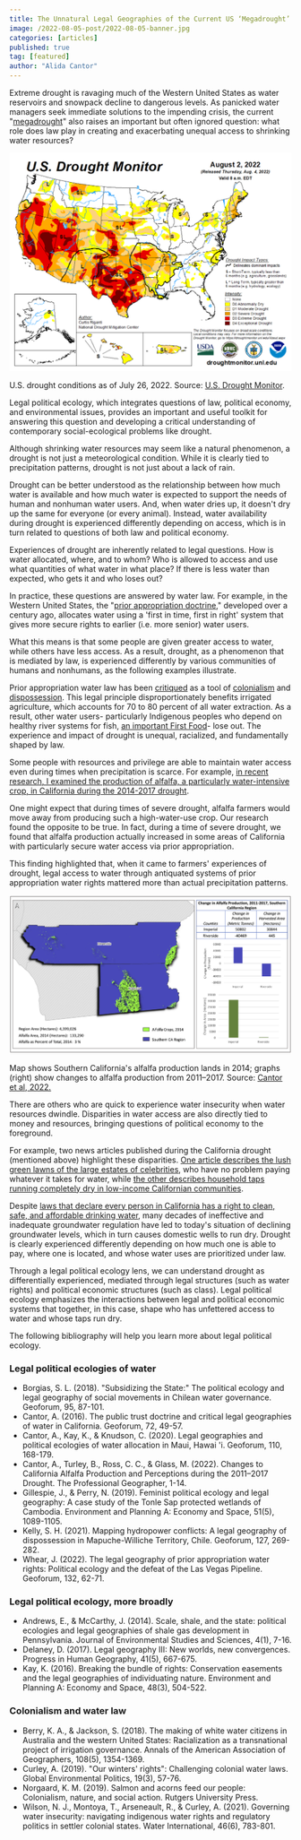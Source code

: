 ```yaml
---
title: The Unnatural Legal Geographies of the Current US ‘Megadrought’
image: /2022-08-05-post/2022-08-05-banner.jpg
categories: [articles]
published: true
tag: [featured]
author: "Alida Cantor"
---
```


Extreme drought is ravaging much of the Western United States as water reservoirs and snowpack decline to dangerous levels. As panicked water managers seek immediate solutions to the impending crisis, the current &quot;[megadrought](https://www.scientificamerican.com/article/ongoing-megadrought-puts-the-west-in-uncharted-waters/)&quot; also raises an important but often ignored question: what role does law play in creating and exacerbating unequal access to shrinking water resources?

<p align="center">
  <img src="/uploads/2022-08-05-post/2022-08-05-figure1.png">
</p>

U.S. drought conditions as of July 26, 2022. Source: [U.S. Drought Monitor](https://droughtmonitor.unl.edu/CurrentMap.aspx).

Legal political ecology, which integrates questions of law, political economy, and environmental issues, provides an important and useful toolkit for answering this question and developing a critical understanding of contemporary social-ecological problems like drought.

Although shrinking water resources may seem like a natural phenomenon, a drought is not just a meteorological condition. While it is clearly tied to precipitation patterns, drought is not just about a lack of rain.

Drought can be better understood as the relationship between how much water is available and how much water is expected to support the needs of human and nonhuman water users. And, when water dries up, it doesn&#39;t dry up the same for everyone (or every animal). Instead, water availability during drought is experienced differently depending on access, which is in turn related to questions of both law and political economy.

Experiences of drought are inherently related to legal questions. How is water allocated, where, and to whom? Who is allowed to access and use what quantities of what water in what place? If there is less water than expected, who gets it and who loses out?

In practice, these questions are answered by water law. For example, in the Western United States, the &quot;[prior appropriation doctrine](https://extension.unr.edu/publication.aspx?PubID=3750),&quot; developed over a century ago, allocates water using a &#39;first in time, first in right&#39; system that gives more secure rights to earlier (i.e. more senior) water users.

What this means is that some people are given greater access to water, while others have less access. As a result, drought, as a phenomenon that is mediated by law, is experienced differently by various communities of humans and nonhumans, as the following examples illustrate.

Prior appropriation water law has been [critiqued](https://direct.mit.edu/glep/article/19/3/57/14963/Our-Winters-Rights-Challenging-Colonial-Water-Laws) as a tool of [colonialism](https://www.tandfonline.com/doi/full/10.1080/02508060.2021.1928972) and [dispossession](https://www.tandfonline.com/doi/abs/10.1080/24694452.2017.1420463). This legal principle disproportionately benefits irrigated agriculture, which accounts for 70 to 80 percent of all water extraction. As a result, other water users- particularly Indigenous peoples who depend on healthy river systems for fish, [an important First Food](https://www.rutgersuniversitypress.org/salmon-and-acorns-feed-our-people/9780813584195)- lose out. The experience and impact of drought is unequal, racialized, and fundamentally shaped by law.

Some people with resources and privilege are able to maintain water access even during times when precipitation is scarce. For example, [in recent research, I examined the production of alfalfa, a particularly water-intensive crop, in California during the 2014-2017 drought](https://www.tandfonline.com/doi/full/10.1080/00330124.2022.2075409).

One might expect that during times of severe drought, alfalfa farmers would move away from producing such a high-water-use crop. Our research found the opposite to be true. In fact, during a time of severe drought, we found that alfalfa production actually increased in some areas of California with particularly secure water access via prior appropriation.

This finding highlighted that, when it came to farmers&#39; experiences of drought, legal access to water through antiquated systems of prior appropriation water rights mattered more than actual precipitation patterns.

<p align="center">
  <img src="/uploads/2022-08-05-post/2022-08-05-figure2.png">
</p>

Map shows Southern California&#39;s alfalfa production lands in 2014; graphs (right) show changes to alfalfa production from 2011–2017. Source: [Cantor et al, 2022.](https://www.tandfonline.com/doi/full/10.1080/00330124.2022.2075409)

There are others who are quick to experience water insecurity when water resources dwindle. Disparities in water access are also directly tied to money and resources, bringing questions of political economy to the foreground.

For example, two news articles published during the California drought (mentioned above) highlight these disparities. [One article describes the lush green lawns of the large estates of celebrities](https://www.politico.com/magazine/story/2014/08/california-drought-lifestyles-of-the-rich-and-parched-110305/), who have no problem paying whatever it takes for water, while [the other describes household taps running completely dry in low-income Californian communities](https://www.motherjones.com/environment/2015/09/drought-no-running-water-east-porterville/).

Despite [laws that declare every person in California has a right to clean, safe, and affordable drinking water](https://oehha.ca.gov/water/report/human-right-water-california), many decades of ineffective and inadequate groundwater regulation have led to today&#39;s situation of declining groundwater levels, which in turn causes domestic wells to run dry. Drought is clearly experienced differently depending on how much one is able to pay, where one is located, and whose water uses are prioritized under law.

Through a legal political ecology lens, we can understand drought as differentially experienced, mediated through legal structures (such as water rights) and political economic structures (such as class). Legal political ecology emphasizes the interactions between legal and political economic systems that together, in this case, shape who has unfettered access to water and whose taps run dry.

The following bibliography will help you learn more about legal political ecology.

### Legal political ecologies of water

- Borgias, S. L. (2018). &quot;Subsidizing the State:&quot; The political ecology and legal geography of social movements in Chilean water governance. Geoforum, 95, 87-101.
- Cantor, A. (2016). The public trust doctrine and critical legal geographies of water in California. Geoforum, 72, 49-57.
- Cantor, A., Kay, K., &amp; Knudson, C. (2020). Legal geographies and political ecologies of water allocation in Maui, Hawai &#39;i. Geoforum, 110, 168-179.
- Cantor, A., Turley, B., Ross, C. C., &amp; Glass, M. (2022). Changes to California Alfalfa Production and Perceptions during the 2011–2017 Drought. The Professional Geographer, 1-14.
- Gillespie, J., &amp; Perry, N. (2019). Feminist political ecology and legal geography: A case study of the Tonle Sap protected wetlands of Cambodia. Environment and Planning A: Economy and Space, 51(5), 1089-1105.
- Kelly, S. H. (2021). Mapping hydropower conflicts: A legal geography of dispossession in Mapuche-Williche Territory, Chile. Geoforum, 127, 269-282.
- Whear, J. (2022). The legal geography of prior appropriation water rights: Political ecology and the defeat of the Las Vegas Pipeline. Geoforum, 132, 62-71.

### Legal political ecology, more broadly

- Andrews, E., &amp; McCarthy, J. (2014). Scale, shale, and the state: political ecologies and legal geographies of shale gas development in Pennsylvania. Journal of Environmental Studies and Sciences, 4(1), 7-16.
- Delaney, D. (2017). Legal geography III: New worlds, new convergences. Progress in Human Geography, 41(5), 667-675.
- Kay, K. (2016). Breaking the bundle of rights: Conservation easements and the legal geographies of individuating nature. Environment and Planning A: Economy and Space, 48(3), 504-522.

### Colonialism and water law

- Berry, K. A., &amp; Jackson, S. (2018). The making of white water citizens in Australia and the western United States: Racialization as a transnational project of irrigation governance. Annals of the American Association of Geographers, 108(5), 1354-1369.
- Curley, A. (2019). &quot;Our winters&#39; rights&quot;: Challenging colonial water laws. Global Environmental Politics, 19(3), 57-76.
- Norgaard, K. M. (2019). Salmon and acorns feed our people: Colonialism, nature, and social action. Rutgers University Press.
- Wilson, N. J., Montoya, T., Arseneault, R., &amp; Curley, A. (2021). Governing water insecurity: navigating indigenous water rights and regulatory politics in settler colonial states. Water International, 46(6), 783-801.
